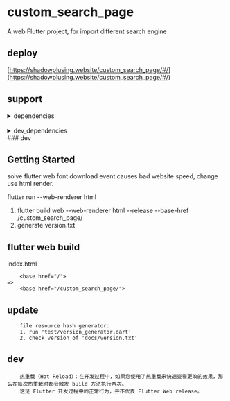 # custom_search_page

A web Flutter project, for import different search engine

## deploy
[https://shadowplusing.website/custom_search_page/#/](https://shadowplusing.website/custom_search_page/#/)

## support
<details>
<summary>dependencies</summary>
1. [sembast](https://pub.dev/packages/sembast)
2. [sembast_web](https://pub.dev/packages/sembast_web)
3. [get_it](https://pub.dev/packages/get_it)
4. [cached_network_image](https://pub.dev/packages/cached_network_image)
5. [event_bus](https://pub.dev/packages/event_bus)
6. [loading_animations](https://pub.dev/packages/loading_animations)
7. [flutter_colorpicker](https://pub.dev/packages/flutter_colorpicker)
</details>
<br>
<details>
<summary>dev_dependencies</summary>
1. [crypto](https://pub.dev/packages/crypto)
</details>
### dev

## Getting Started
solve flutter web font download event causes bad website speed, change use html render.

flutter run --web-renderer html

1. flutter build web --web-renderer html --release --base-href /custom_search_page/
2. generate version.txt

## flutter web build
index.html
```
    <base href="/">
=>
    <base href="/custom_search_page/">
```

## update
```
    file resource hash generator:
    1. run 'test/version_generator.dart'
    2. check version of 'docs/version.txt'
```

## dev
```
    热重载（Hot Reload）：在开发过程中，如果您使用了热重载来快速查看更改的效果，那么在每次热重载时都会触发 build 方法执行两次。
    这是 Flutter 开发过程中的正常行为，并不代表 Flutter Web release。
```